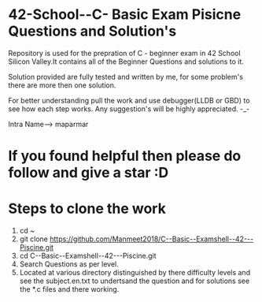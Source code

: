 # 42-School--C- Basic Exam Pisicne Questions and Solution's
Repository is used for the prepration of C - beginner exam in 42 School Silicon Valley.It contains all of the Beginner Questions and solutions to it.

Solution provided are fully tested and written by me, for some problem's there are more then one solution.

For better understanding pull the work and use debugger(LLDB or GBD) to see how each step works. 
Any suggestion's will be highly appreciated. -_-

Intra Name--> maparmar

# If you found helpful then please do follow and give a star :D 

# Steps to clone the work
1. cd ~
2. git clone https://github.com/Manmeet2018/C--Basic--Examshell--42---Piscine.git
3. cd C--Basic--Examshell--42---Piscine.git
4. Search Questions as per level.
5. Located at various directory distinguished by there difficulty levels and see the subject.en.txt to undertsand the question and for solutions see the *.c files and there working.
